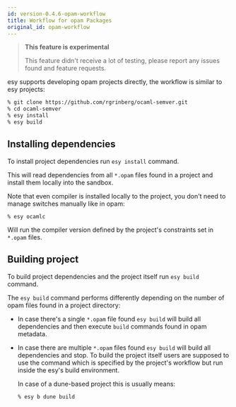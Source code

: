 ```yaml
---
id: version-0.4.6-opam-workflow
title: Workflow for opam Packages
original_id: opam-workflow
---
```


> **This feature is experimental**
>
> This feature didn't receive a lot of testing, please report any issues found
> and feature requests.

esy supports developing opam projects directly, the workflow is similar to esy
projects:

```bash
% git clone https://github.com/rgrinberg/ocaml-semver.git
% cd ocaml-semver
% esy install
% esy build
```

## Installing dependencies

To install project dependencies run `esy install` command.

This will read dependencies from all `*.opam` files found in a project and
install them locally into the sandbox.

Note that even compiler is installed locally to the project, you don't need to
manage switches manually like in opam:

```
% esy ocamlc
```

Will run the compiler version defined by the project's constraints set in
`*.opam` files.

## Building project

To build project dependencies and the project itself run `esy build` command.

The `esy build` command  performs differently depending on the number of opam
files found in a project directory:

- In case there's a single `*.opam` file found `esy build` will build all
  dependencies and then execute `build` commands found in opam metadata.

- In case there are multiple `*.opam` files found `esy build` will build all
  dependencies and stop. To build the project itself users are supposed to use the
  command which is specified by the project's workflow but run inside the esy's
  build environment.

  In case of a dune-based project this is usually means:

  ```bash
  % esy b dune build
  ```
